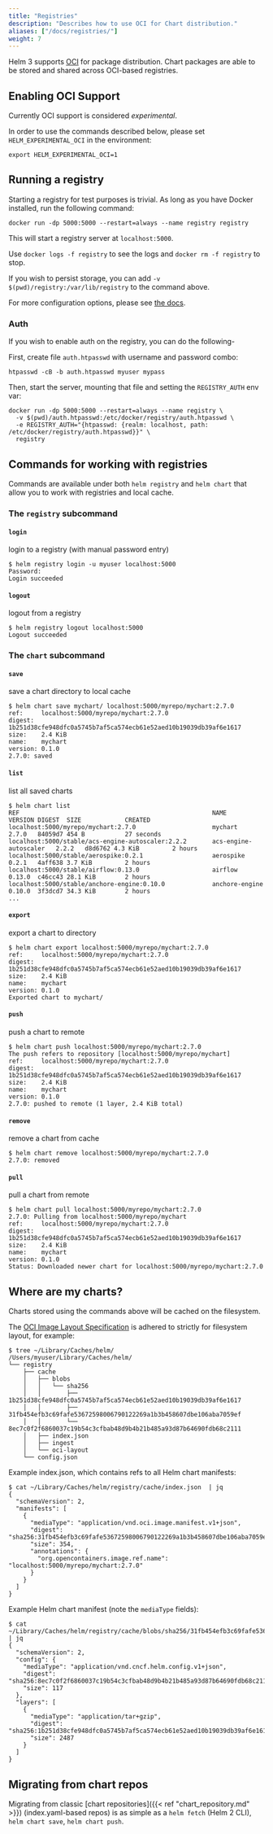 ```yaml
---
title: "Registries"
description: "Describes how to use OCI for Chart distribution."
aliases: ["/docs/registries/"]
weight: 7
---
```


Helm 3 supports <a href="https://www.opencontainers.org/"
target="_blank">OCI</a> for package distribution. Chart packages are able to be
stored and shared across OCI-based registries.

## Enabling OCI Support

Currently OCI support is considered *experimental*.

In order to use the commands described below, please set `HELM_EXPERIMENTAL_OCI`
in the environment:

```console
export HELM_EXPERIMENTAL_OCI=1
```

## Running a registry

Starting a registry for test purposes is trivial. As long as you have Docker
installed, run the following command:
```console
docker run -dp 5000:5000 --restart=always --name registry registry
```

This will start a registry server at `localhost:5000`.

Use `docker logs -f registry` to see the logs and `docker rm -f registry` to
stop.

If you wish to persist storage, you can add `-v
$(pwd)/registry:/var/lib/registry` to the command above.

For more configuration options, please see [the
docs](https://docs.docker.com/registry/deploying/).

### Auth

If you wish to enable auth on the registry, you can do the following-

First, create file `auth.htpasswd` with username and password combo:
```console
htpasswd -cB -b auth.htpasswd myuser mypass
```

Then, start the server, mounting that file and setting the `REGISTRY_AUTH` env
var:
```console
docker run -dp 5000:5000 --restart=always --name registry \
  -v $(pwd)/auth.htpasswd:/etc/docker/registry/auth.htpasswd \
  -e REGISTRY_AUTH="{htpasswd: {realm: localhost, path: /etc/docker/registry/auth.htpasswd}}" \
  registry
```

## Commands for working with registries

Commands are available under both `helm registry` and `helm chart` that allow
you to work with registries and local cache.

### The `registry` subcommand

#### `login`

login to a registry (with manual password entry)

```console
$ helm registry login -u myuser localhost:5000
Password:
Login succeeded
```

#### `logout`

logout from a registry

```console
$ helm registry logout localhost:5000
Logout succeeded
```

### The `chart` subcommand

#### `save`

save a chart directory to local cache

```console
$ helm chart save mychart/ localhost:5000/myrepo/mychart:2.7.0
ref:     localhost:5000/myrepo/mychart:2.7.0
digest:  1b251d38cfe948dfc0a5745b7af5ca574ecb61e52aed10b19039db39af6e1617
size:    2.4 KiB
name:    mychart
version: 0.1.0
2.7.0: saved
```

#### `list`

list all saved charts

```console
$ helm chart list
REF                                                     NAME                    VERSION DIGEST  SIZE            CREATED
localhost:5000/myrepo/mychart:2.7.0                     mychart                 2.7.0   84059d7 454 B           27 seconds
localhost:5000/stable/acs-engine-autoscaler:2.2.2       acs-engine-autoscaler   2.2.2   d8d6762 4.3 KiB         2 hours
localhost:5000/stable/aerospike:0.2.1                   aerospike               0.2.1   4aff638 3.7 KiB         2 hours
localhost:5000/stable/airflow:0.13.0                    airflow                 0.13.0  c46cc43 28.1 KiB        2 hours
localhost:5000/stable/anchore-engine:0.10.0             anchore-engine          0.10.0  3f3dcd7 34.3 KiB        2 hours
...
```

#### `export`

export a chart to directory

```console
$ helm chart export localhost:5000/myrepo/mychart:2.7.0
ref:     localhost:5000/myrepo/mychart:2.7.0
digest:  1b251d38cfe948dfc0a5745b7af5ca574ecb61e52aed10b19039db39af6e1617
size:    2.4 KiB
name:    mychart
version: 0.1.0
Exported chart to mychart/
```

#### `push`

push a chart to remote

```console
$ helm chart push localhost:5000/myrepo/mychart:2.7.0
The push refers to repository [localhost:5000/myrepo/mychart]
ref:     localhost:5000/myrepo/mychart:2.7.0
digest:  1b251d38cfe948dfc0a5745b7af5ca574ecb61e52aed10b19039db39af6e1617
size:    2.4 KiB
name:    mychart
version: 0.1.0
2.7.0: pushed to remote (1 layer, 2.4 KiB total)
```

#### `remove`

remove a chart from cache

```console
$ helm chart remove localhost:5000/myrepo/mychart:2.7.0
2.7.0: removed
```

#### `pull`

pull a chart from remote

```console
$ helm chart pull localhost:5000/myrepo/mychart:2.7.0
2.7.0: Pulling from localhost:5000/myrepo/mychart
ref:     localhost:5000/myrepo/mychart:2.7.0
digest:  1b251d38cfe948dfc0a5745b7af5ca574ecb61e52aed10b19039db39af6e1617
size:    2.4 KiB
name:    mychart
version: 0.1.0
Status: Downloaded newer chart for localhost:5000/myrepo/mychart:2.7.0
```

## Where are my charts?

Charts stored using the commands above will be cached on the filesystem.

The [OCI Image Layout
Specification](https://github.com/opencontainers/image-spec/blob/master/image-layout.md)
is adhered to strictly for filesystem layout, for example:
```console
$ tree ~/Library/Caches/helm/
/Users/myuser/Library/Caches/helm/
└── registry
    ├── cache
    │   ├── blobs
    │   │   └── sha256
    │   │       ├── 1b251d38cfe948dfc0a5745b7af5ca574ecb61e52aed10b19039db39af6e1617
    │   │       ├── 31fb454efb3c69fafe53672598006790122269a1b3b458607dbe106aba7059ef
    │   │       └── 8ec7c0f2f6860037c19b54c3cfbab48d9b4b21b485a93d87b64690fdb68c2111
    │   ├── index.json
    │   ├── ingest
    │   └── oci-layout
    └── config.json
```

Example index.json, which contains refs to all Helm chart manifests:
```console
$ cat ~/Library/Caches/helm/registry/cache/index.json  | jq
{
  "schemaVersion": 2,
  "manifests": [
    {
      "mediaType": "application/vnd.oci.image.manifest.v1+json",
      "digest": "sha256:31fb454efb3c69fafe53672598006790122269a1b3b458607dbe106aba7059ef",
      "size": 354,
      "annotations": {
        "org.opencontainers.image.ref.name": "localhost:5000/myrepo/mychart:2.7.0"
      }
    }
  ]
}
```

Example Helm chart manifest (note the `mediaType` fields):
```console
$ cat ~/Library/Caches/helm/registry/cache/blobs/sha256/31fb454efb3c69fafe53672598006790122269a1b3b458607dbe106aba7059ef | jq
{
  "schemaVersion": 2,
  "config": {
    "mediaType": "application/vnd.cncf.helm.config.v1+json",
    "digest": "sha256:8ec7c0f2f6860037c19b54c3cfbab48d9b4b21b485a93d87b64690fdb68c2111",
    "size": 117
  },
  "layers": [
    {
      "mediaType": "application/tar+gzip",
      "digest": "sha256:1b251d38cfe948dfc0a5745b7af5ca574ecb61e52aed10b19039db39af6e1617",
      "size": 2487
    }
  ]
}
```

## Migrating from chart repos

Migrating from classic [chart repositories]({{< ref "chart_repository.md" >}})
(index.yaml-based repos) is as simple as a `helm fetch` (Helm 2 CLI), `helm
chart save`, `helm chart push`.
